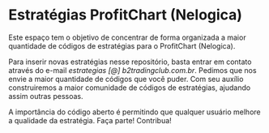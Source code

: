 # Estratégias ProfitChart (Nelogica)

Este espaço tem o objetivo de concentrar de forma organizada a maior quantidade de códigos de estratégias para o ProfitChart (Nelogica).

Para inserir novas estratégias nesse repositório, basta entrar em contato através do e-mail *estrategias [@] b2tradingclub.com.br*. Pedimos que nos envie a maior quantidade de códigos que você puder. Com seu auxílio construiremos a maior comunidade de códigos de estratégias, ajudando assim outras pessoas.

A importância do código aberto é permitindo que qualquer usuário melhore a qualidade da estratégia. Faça parte! Contribua!
